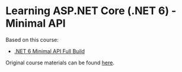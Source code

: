 # Learning ASP.NET Core (.NET 6) - Minimal API

Based on this course:

- [.NET 6 Minimal API Full Build](https://youtu.be/5YB49OEmbbE)

Original course materials can be found [here](https://github.com/binarythistle/S05E03---Minimal-APIs).

